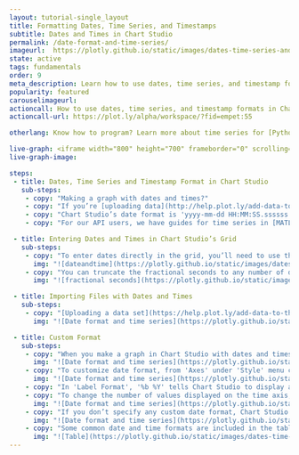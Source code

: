 ```yaml
---
layout: tutorial-single_layout
title: Formatting Dates, Time Series, and Timestamps
subtitle: Dates and Times in Chart Studio
permalink: /date-format-and-time-series/
imageurl:  https://plotly.github.io/static/images/dates-time-series-and-timestamp/thum-dates-time-series-and-timestamp.png
state: active
tags: fundamentals
order: 9
meta_description: Learn how to use dates, time series, and timestamp formats with Chart Studio graphs. Chart Studio is the easiest and fastest way to make and share graphs online.
popularity: featured
carouselimageurl:
actioncall: How to use dates, time series, and timestamp formats in Chart Studio
actioncall-url: https://plot.ly/alpha/workspace/?fid=empet:55

otherlang: Know how to program? Learn more about time series for [Python](https://plot.ly/python/time-series/) or [R](https://plot.ly/r/time-series/).

live-graph: <iframe width="800" height="700" frameborder="0" scrolling="no" src="https://plot.ly/~empet/55.embed"></iframe>
live-graph-image:

steps:
 - title: Dates, Time Series and Timestamp Format in Chart Studio
   sub-steps:
    - copy: "Making a graph with dates and times?"
    - copy: "If you’re [uploading data](http://help.plot.ly/add-data-to-the-plotly-grid/) into the grid, our parsing algorithm checks your data against more than 400 date formats to find the best match, even when your dates are in several styles. Read more below to learn how to enter dates and times in the grid, and how to change the format displayed on your graph."
    - copy: "Chart Studio’s date format is 'yyyy-mm-dd HH:MM:SS.ssssss'. You can enter this format directly, or depending on your data entry method, use our parsers to convert for you."
    - copy: "For our API users, we have guides for time series in [MATLAB](https://plot.ly/matlab/time-series/), [Python](https://plot.ly/python/time-series/), and [R](https://plot.ly/r/time-series/). If you’re using Python, we accept 'datetime.date' and 'datetime.datetime' formats. For plotly.js, we support JavaScript Date objects. Using MATLAB, you can specify the date format directly so our parser knows what to do. In R, we support R’s classes Date, POSIXlt and POSIXct in our ggplot2 to Chart Studio conversion."

 - title: Entering Dates and Times in Chart Studio’s Grid
   sub-steps:
    - copy: "To enter dates directly in the grid, you’ll need to use the format: yyyy-mm-dd HH:MM:SS.ssssss. Note that the hour must be a number between 00 and 23, with hours 12 through 23 reserved for PM. Your entry must include the four-digit year."
      img: "![dateandtime](https://plotly.github.io/static/images/dates-time-series-and-timestamp/dates and times.png)"
    - copy: "You can truncate the fractional seconds to any number of digits. All other truncations require you to keep entire fields. Here are a few common mistakes to avoid."
      img: "![fractional seconds](https://plotly.github.io/static/images/dates-time-series-and-timestamp/fractional seconds.png)"

 - title: Importing Files with Dates and Times
   sub-steps:
    - copy: "[Uploading a data set](https://help.plot.ly/add-data-to-the-plotly-grid/#step-2-option-2-import-a-data-file) into the grid from your computer, or an online repository? Chart Studio will parse the data for you into our native format so you’re ready to customize your graph."
      img: "![Date format and time series](https://plotly.github.io/static/images/dates-time-series-and-timestamp/upload.png)"

 - title: Custom Format
   sub-steps:
    - copy: "When you make a graph in Chart Studio with dates and times, the default labelling picks spacing that fits the graph. Here the dates included year, month, and day, but Chart Studio displays month and year by default."
      img: "![Date format and time series](https://plotly.github.io/static/images/dates-time-series-and-timestamp/dateFormat.png)"
    - copy: "To customize date format, from 'Axes' under 'Style' menu choose 'Tick Labels' submenu. Next, select the axis you wish to modify, and then set 'advanced(d3-time-format)' for 'Label Format' attribute. A text box will appear where you can enter a [custom time format](https://github.com/d3/d3-time-format/blob/v2.1.3/README.md#timeFormat)."
      img: "![Date format and time series](https://plotly.github.io/static/images/dates-time-series-and-timestamp/time-format.png)"
    - copy: "In 'Label Format', '%b %Y' tells Chart Studio to display an abbreviated month and the year with century. One extra option: '%{n}f' allows you to show fractional seconds, where 'n' tells us the number of digits to include."
    - copy: "To change the number of values displayed on the time axis, use the 'Axes' under the 'Style' menu. Then from 'Tick Label' sub menu, pick a 'Max Number of Labels' of dates to display. Chart Studio automatically finds the greatest lower bound to be evenly spaced along the axis."
      img: "![Date format and time series](https://plotly.github.io/static/images/dates-time-series-and-timestamp/maxNumberOfLabels.png)"
    - copy: "If you don’t specify any custom date format, Chart Studio will choose the format depending on your zoom level. As your viewer zooms in, new levels of detail will be included on the x axis."
      img: "![Date format and time series](https://plotly.github.io/static/images/dates-time-series-and-timestamp/zoom-level.gif)"
    - copy: "Some common date and time formats are included in the table below."
      img: "![Table](https://plotly.github.io/static/images/dates-time-series-and-timestamp/timeSeriesFormat.png)"
---
```

